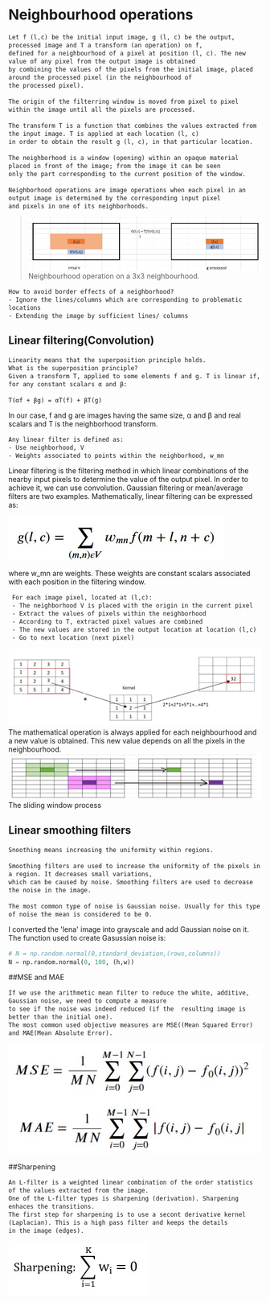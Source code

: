 # Neighbourhood operations
    Let f (l,c) be the initial input image, g (l, c) be the output, processed image and T a transform (an operation) on f,
    defined for a neighbourhood of a pixel at position (l, c). The new value of any pixel from the output image is obtained 
    by combining the values of the pixels from the initial image, placed around the processed pixel (in the neighbourhood of 
    the processed pixel). 
    
    The origin of the filterring window is moved from pixel to pixel within the image until all the pixels are processed. 
      
    The transform T is a function that combines the values extracted from the input image. T is applied at each location (l, c)
    in order to obtain the result g (l, c), in that particular location. 
    
    The neighborhood is a window (opening) within an opaque material placed in front of the image; from the image it can be seen
    only the part corresponding to the current position of the window.
    
    Neighborhood operations are image operations when each pixel in an output image is determined by the corresponding input pixel 
    and pixels in one of its neighborhoods.

> ![neighbourhood_operations](https://github.com/dianatat12/Image-Processing/blob/main/images/neighbourhood_operations.jpg)
>Neighbourhood operation on a 3x3 neighbourhood.

    How to avoid border effects of a neighborhood?
    - Ignore the lines/columns which are corresponding to problematic locations
    - Extending the image by sufficient lines/ columns

## Linear filtering(Convolution)

    Linearity means that the superposition principle holds.
    What is the superposition principle?
    Given a transform T, applied to some elements f and g. T is linear if, for any constant scalars α and β:

    T(αf + βg) = αT(f) + βT(g)

In our case, f and g are images having the same size, α and β and real scalars and T is the neighborhood transform. 

    Any linear filter is defined as:
    - Use neighborhood, V
    - Weights associated to points within the neighborhood, w_mn

Linear filtering is the filtering method in which linear combinations of the nearby input pixels to determine the value of the output pixel. In order to achieve it, we can use convolution. Gaussian filtering or mean/average filters are two examples. Mathematically, linear filtering can be expressed as:

![linear_filtering](https://github.com/dianatat12/Image-Processing/blob/main/images/convolution_formula.jpg)

where w_mn are weights. These weights are constant scalars associated with each position in the filtering window.

     For each image pixel, located at (l,c):
     - The neighborhood V is placed with the origin in the current pixel
     - Extract the values of pixels within the neighborhood
     - According to T, extracted pixel values are combined
     - The new values are stored in the output location at location (l,c)
     - Go to next location (next pixel)

![convolution](https://github.com/dianatat12/Image-Processing/blob/main/images/convolution.jpg)
The mathematical operation is always applied for each neighbourhood and a new value is obtained. This new value depends on all the pixels in the neighbourhood.
![sliding](https://github.com/dianatat12/Image-Processing/blob/main/images/sliding_window.png)
The sliding window process

## Linear smoothing filters

    Snoothing means increasing the uniformity within regions.

    Smoothing filters are used to increase the uniformity of the pixels in a region. It decreases small variations, 
    which can be caused by noise. Smoothing filters are used to decrease the noise in the image. 

    The most common type of noise is Gaussian noise. Usually for this type of noise the mean is considered to be 0.

I converted the 'lena' image into grayscale and add Gaussian noise on it. The function used to create Gasussian noise is:

```python
# N = np.random.normal(0,standard_deviation,(rows,columns))
N = np.random.normal(0, 100, (h,w))
```

##MSE and MAE 

    If we use the arithmetic mean filter to reduce the white, additive, Gaussian noise, we need to compute a measure 
    to see if the noise was indeed reduced (if the  resulting image is better than the initial one).
    The most common used objective measures are MSE((Mean Squared Error) and MAE(Mean Absolute Error).
![mase_mae](https://github.com/dianatat12/Image-Processing/blob/main/images/mse_mae.jpg)

##Sharpening

    An L-filter is a weighted linear combination of the order statistics of the values extracted from the image.
    One of the L-filter types is sharpening (derivation). Sharpening enhaces the transitions.
    The first step for sharpening is to use a secont derivative kernel (Laplacian). This is a high pass filter and keeps the details 
    in the image (edges).
![sharpenong_formula](https://github.com/dianatat12/Image-Processing/blob/main/images/sharpening_formula.jpg)
